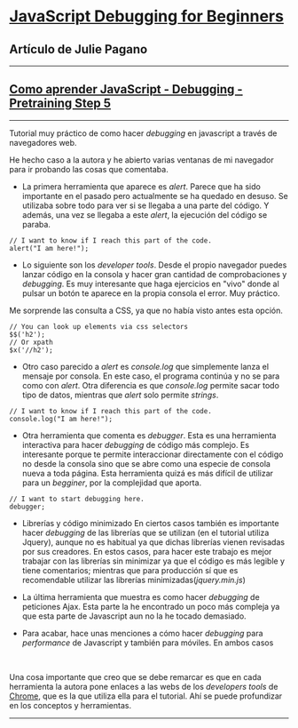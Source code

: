# **[JavaScript Debugging for Beginners](http://juliepagano.com/blog/2014/05/18/javascript-debugging-for-beginners/)**
## Artículo de Julie Pagano
-----
## [**Como aprender JavaScript -  Debugging - Pretraining Step 5**](http://MentoringJS.com)
----
Tutorial muy práctico de como hacer _debugging_ en javascript a través de navegadores web.

He hecho caso a la autora y he abierto varias ventanas de mi navegador para ir probando las cosas que comentaba.

- La primera herramienta que aparece es _alert_. Parece que ha sido importante en el pasado pero actualmente se ha quedado en desuso. Se utilizaba sobre todo para ver si se llegaba a una parte del código. Y además, una vez se llegaba a este _alert_, la ejecución del código se paraba.

```
// I want to know if I reach this part of the code.
alert("I am here!");
```

- Lo siguiente son los _developer tools_. Desde el propio navegador puedes lanzar código en la consola y hacer gran cantidad de comprobaciones y _debugging_.
Es muy interesante que haga ejercicios en "vivo" donde al pulsar un botón te aparece en la propia consola el error. Muy práctico.

Me sorprende las consulta a CSS, ya que no había visto antes esta opción.
```
// You can look up elements via css selectors
$$('h2');
// Or xpath
$x('//h2');
```
- Otro caso parecido a _alert_ es _console.log_ que simplemente lanza el mensaje por consola. En este caso, el programa continúa y no se para como con _alert_.
Otra diferencia es que _console.log_ permite sacar todo tipo de datos, mientras que _alert_ solo permite _strings_.

```
// I want to know if I reach this part of the code.
console.log("I am here!");
```

- Otra herramienta que comenta es _debugger_. Esta es una herramienta interactiva para hacer _debugging_ de código más complejo. Es interesante porque te permite interaccionar directamente con el código no desde la consola sino que se abre como una especie de consola nueva a toda página. Esta herramienta quizá es más difícil de utilizar para un _begginer_, por la complejidad que aporta.

```
// I want to start debugging here.
debugger;

```

- Librerías y código minimizado
En ciertos casos también es importante hacer _debugging_ de las librerías que se utilizan (en el tutorial utiliza Jquery), aunque no es habitual ya que dichas librerías vienen revisadas por sus creadores. En estos casos, para hacer este trabajo es mejor trabajar con las librerías sin minimizar ya que el código es más legible y tiene comentarios; mientras que para producción sí que es recomendable utilizar las librerías minimizadas(_jquery.min.js_)

- La última herramienta que muestra es como hacer _debugging_ de peticiones Ajax. Esta parte la he encontrado un poco más compleja ya que esta parte de Javascript aun no la he tocado demasiado.

- Para acabar, hace unas menciones a cómo hacer _debugging_ para _performance_ de Javascript y también para móviles. En ambos casos
<br>

Una cosa importante que creo que se debe remarcar es que en cada herramienta la autora pone enlaces a las webs de los _developers tools_ de [Chrome](https://developers.google.com/web/tools/chrome-devtools/?utm_source=dcc&utm_medium=redirect&utm_campaign=2016q3), que es la que utiliza ella para el tutorial. Ahí se puede profundizar en los conceptos y herramientas.

---

